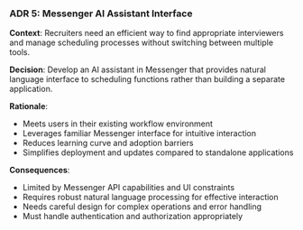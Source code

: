 ### ADR 5: Messenger AI Assistant Interface

**Context**:
Recruiters need an efficient way to find appropriate interviewers and manage scheduling processes without switching between multiple tools.

**Decision**:
Develop an AI assistant in Messenger that provides natural language interface to scheduling functions rather than building a separate application.

**Rationale**:
- Meets users in their existing workflow environment
- Leverages familiar Messenger interface for intuitive interaction
- Reduces learning curve and adoption barriers
- Simplifies deployment and updates compared to standalone applications

**Consequences**:
- Limited by Messenger API capabilities and UI constraints
- Requires robust natural language processing for effective interaction
- Needs careful design for complex operations and error handling
- Must handle authentication and authorization appropriately